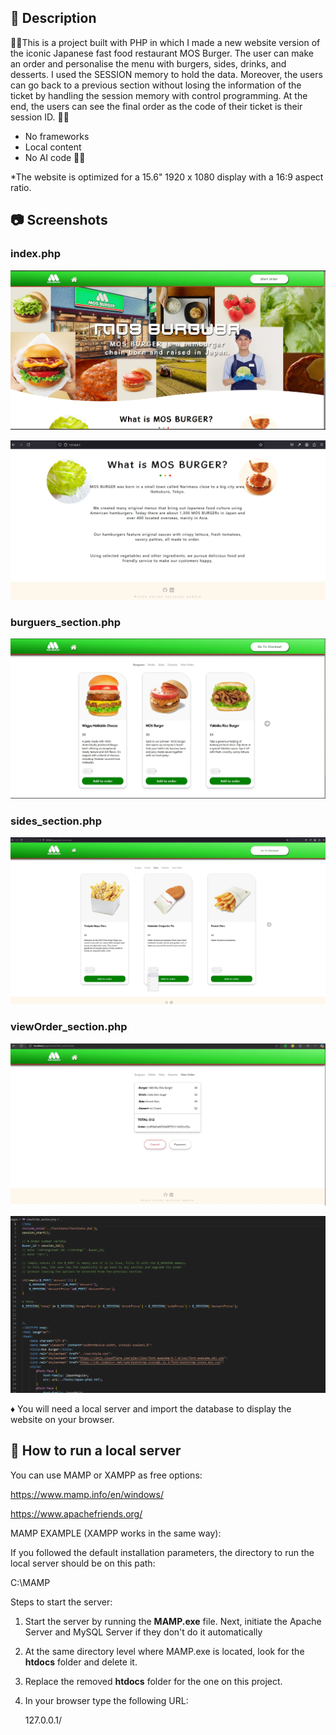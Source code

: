 ## 📄 Description

🍟🍔This is a project built with PHP in which I made a new website version of the iconic Japanese fast food restaurant MOS Burger.
The user can make an order and personalise the menu with burgers, sides, drinks, and desserts. I used the SESSION memory to hold the data.
Moreover, the users can go back to a previous section without losing the information of the ticket by handling the session memory with control programming.
At the end, the users can see the final order as the code of their ticket is their session ID. 🍟🍔

* No frameworks
* Local content
* No AI code 🚫🤖

*The website is optimized for a 15.6" 1920 x 1080 display with a 16:9 aspect ratio.


## 📷 Screenshots

### index.php
![Screenshot1](screenshots/Screenshot1.webp)

![Screenshot2](screenshots/Screenshot2.webp)

### burguers_section.php
![Screenshot3](screenshots/Screenshot3.webp)

### sides_section.php
![Screenshot4](screenshots/Screenshot4.webp)

### viewOrder_section.php
![Screenshot5](screenshots/Screenshot5.webp)

![Screenshot6](screenshots/Screenshot6.webp)



♦️ You will need a local server and import the database to display the website on your browser. 

## 📒 How to run a local server

You can use MAMP or XAMPP as free options:

https://www.mamp.info/en/windows/

https://www.apachefriends.org/

MAMP EXAMPLE (XAMPP works in the same way):

If you followed the default installation parameters, the directory to run the local server should be on this path: 

   C:\MAMP

Steps to start the server:

1. Start the server by running the <strong>MAMP.exe</strong> file. Next, initiate the Apache Server and MySQL Server if they don't do it automatically

2. At the same directory level where MAMP.exe is located, look for the <strong>htdocs</strong> folder and delete it.

3. Replace the removed <strong>htdocs</strong> folder for the one on this project.

4. In your browser type the following URL: 

   127.0.0.1/

  




